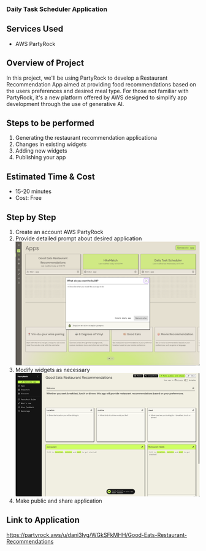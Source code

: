 ### Daily Task Scheduler Application

## Services Used
- AWS PartyRock

## Overview of Project
In this project, we'll be using PartyRock to develop a Restaurant Recommendation App aimed at providing food recommendations based on the users preferences and desired meal type. For those not familiar with PartyRock, it's a new platform offered by AWS designed to simplify app development through the use of generative AI. 

## Steps to be performed
1. Generating the restaurant recommendation applicationa
2. Changes in existing widgets
3. Adding new widgets
4. Publishing your app

## Estimated Time & Cost
- 15-20 minutes
- Cost: Free

## Step by Step
1. Create an account AWS PartyRock
2. Provide detailed prompt about desired application
![picture](https://github.com/dani3lng/projects-aws/blob/main/food-rec/images/Screenshot%202024-06-30%20at%2022.47.55.png)
4. Modify widgets as necessary
![picture](https://github.com/dani3lng/projects-aws/blob/main/food-rec/images/Screenshot%202024-06-30%20at%2022.49.42.png)
6. Make public and share application

## Link to Application
https://partyrock.aws/u/dani3lyg/WGkSFkMHH/Good-Eats-Restaurant-Recommendations